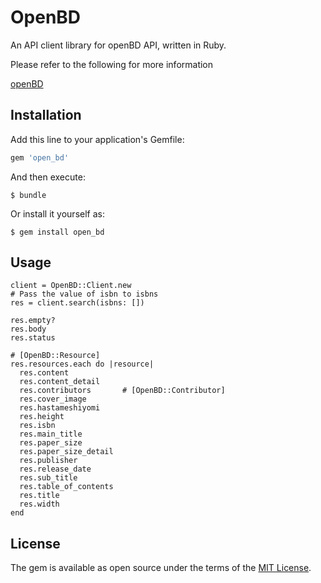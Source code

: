 # OpenBD

An API client library for openBD API, written in Ruby.

Please refer to the following for more information

[openBD](https://openbd.jp/)

## Installation

Add this line to your application's Gemfile:

```ruby
gem 'open_bd'
```

And then execute:

    $ bundle

Or install it yourself as:

    $ gem install open_bd

## Usage

```
client = OpenBD::Client.new
# Pass the value of isbn to isbns
res = client.search(isbns: [])

res.empty?
res.body
res.status

# [OpenBD::Resource]
res.resources.each do |resource|
  res.content
  res.content_detail
  res.contributors       # [OpenBD::Contributor]
  res.cover_image
  res.hastameshiyomi
  res.height
  res.isbn
  res.main_title
  res.paper_size
  res.paper_size_detail
  res.publisher
  res.release_date
  res.sub_title
  res.table_of_contents
  res.title
  res.width
end
```

## License

The gem is available as open source under the terms of the [MIT License](http://opensource.org/licenses/MIT).
